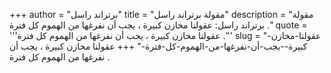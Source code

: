 +++
author = "برتراند راسل"
title = "مقولة برتراند راسل"
description = "مقولة برتراند راسل: عقولنا مخازن كبيرة ، يجب أن نفرغها من الهموم كل فترة ."
quote = '''عقولنا مخازن كبيرة ، يجب أن نفرغها من الهموم كل فترة .''' 
slug = "عقولنا-مخازن-كبيرة--يجب-أن-نفرغها-من-الهموم-كل-فترة-"
+++
عقولنا مخازن كبيرة ، يجب أن نفرغها من الهموم كل فترة .
